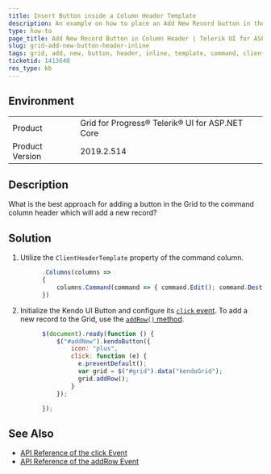 ```yaml
---
title: Insert Button inside a Column Header Template
description: An example on how to place an Add New Record button in the column header of Grid in Telerik UI for ASP.NET Core.
type: how-to
page_title: Add New Record Button in Column Header | Telerik UI for ASP.NET Core Grid
slug: grid-add-new-button-header-inline
tags: grid, add, new, button, header, inline, template, command, clientheadertemplate
ticketid: 1413640
res_type: kb
---
```


## Environment

<table>
 <tr>
  <td>Product</td>
  <td>Grid for Progress® Telerik® UI for ASP.NET Core</td>
 </tr>
 <tr>
  <td>Product Version</td>
  <td>2019.2.514</td>
 </tr>
</table>

## Description

What is the best approach for adding a button in the Grid to the command column header which will add a new record?

## Solution

1. Utilize the `ClientHeaderTemplate` property of the command column.

    ```javascript
          .Columns(columns =>
          {
              columns.Command(command => { command.Edit(); command.Destroy(); }).Width(250).ClientHeaderTemplate("<button id='addNew'>Add New</button>");
          })
    ```

1. Initialize the Kendo UI Button and configure its [`click` event](https://docs.telerik.com/kendo-ui/api/javascript/ui/button/events/click). To add a new record to the Grid, use the [`addRow()` method](https://docs.telerik.com/kendo-ui/api/javascript/ui/grid/methods/addrow).

    ```javascript
          $(document).ready(function () {
              $("#addNew").kendoButton({
                  icon: "plus",
                  click: function (e) {
                    e.preventDefault();
                    var grid = $("#grid").data("kendoGrid");
                    grid.addRow();
                  }
              });

          });
    ```

## See Also

* [API Reference of the click Event](https://docs.telerik.com/kendo-ui/api/javascript/ui/button/events/click)
* [API Reference of the addRow Event](https://docs.telerik.com/kendo-ui/api/javascript/ui/grid/methods/addrow)
